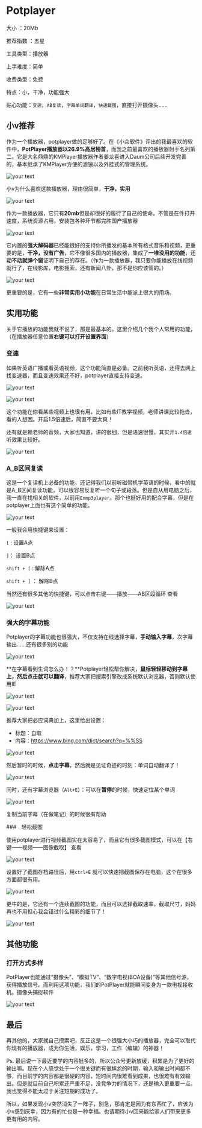 # Potplayer



大小 ：20Mb

推荐指数 ：五星

工具类型：播放器

上手难度：简单

收费类型：免费

特点：小，干净，功能强大

贴心功能：`变速`，`AB复读`，`字幕单词翻译`，`快速截图`，直接打开摄像头……

## 小v推荐

作为一个播放器，potplayer做的足够好了。在《小众软件》评出的我最喜欢的软件中，**PotPlayer播放器以26.9%高居榜首**，而我之前最喜欢的播放器射手名列第二。它是大名鼎鼎的KMPlayer播放器作者姜龙喜进入Daum公司后续开发完善的，基本继承了KMPlayer方便的滤镜以及外挂式的管理系统。



![your text](http://o7bk1ffzo.bkt.clouddn.com/1477752718923)



小v为什么喜欢这款播放器，理由很简单，**干净，实用** 

![your text](http://o7bk1ffzo.bkt.clouddn.com/1477754605730)



作为一款播放器，它只有**20mb**但是却很好的履行了自己的使命。不管是在件打开速度，系统资源占用，安装包各种环节都完胜国产播放器



![your text](http://o7bk1ffzo.bkt.clouddn.com/1477749942965)



它内置的**强大解码器**已经能很好的支持你所播发的基本所有格式音乐和视频，更重要的是，**干净，没有广告**，它不像很多国内的播放器，集成了**一堆没用的功能**，还**动不动就弹个窗**证明下自己的存在。（作为一款播放器，我只要你能播放在线视频就行了，在线影库，电影搜索，还有新闻八卦，那不是你应该管的。）



![your text](http://o7bk1ffzo.bkt.clouddn.com/1477749006217)



更重要的是，它有一些**非常实用小功能**在日常生活中能派上很大的用场。



## 实用功能

关于它播放的功能我就不说了，那是最基本的。这里介绍几个我个人常用的功能，（在播放器任意位置**右键可以打开设置界面**）



### 变速



如果听英语广播或看英语视频，这个功能简直是必备。之前我听英语，还得去网上找变速器，而且变速效果还不好，potplayer直接支持变速。

![your text](http://o7bk1ffzo.bkt.clouddn.com/1477748694880)

![your text](http://o7bk1ffzo.bkt.clouddn.com/1477748721550)



这个功能在你看某些视频上也很有用，比如有些IT教学视频，老师讲课比较拖沓，看的人想困。开启1.5倍速后，简直不要太爽！

还有就是赖老师的音频，大家也知道，讲的很细，但是语速很慢，其实开`1.4倍速`听效果比较好。



![your text](http://o7bk1ffzo.bkt.clouddn.com/1477748842922)



### A_B区间复读

这是一个复读机上必备的功能，还记得我们以前听磁带机学英语的时候，看中的就是A_B区间复读功能，可以很容易反复听一个句子或段落。但是自从用电脑之后，我一直在找相关的软件，以前用`Enmp3player`。那个也挺好用的配合字幕，但是在potplayer上面也有这个简单的功能。



![your text](http://o7bk1ffzo.bkt.clouddn.com/1477749164106)

一般我会用快捷键来设置：

`[` : 设置A点

`]`： 设置B点

`shift + [` : 解除A点

`shift + ]` ： 解除B点



当然还有很多其他的快捷键，可以点击右键——播放——AB区段循环 查看

![your text](http://o7bk1ffzo.bkt.clouddn.com/1477749514661)



### 强大的字幕功能



Potplayer的字幕功能也很强大，不仅支持在线选择字幕，**手动输入字幕**，次字幕输出……还有很多别的功能

![your text](http://o7bk1ffzo.bkt.clouddn.com/1477750732980)



**在字幕看到生词怎么办！？**Potplayer轻松帮你解决，**鼠标轻轻移动到字幕上，然后点击就可以翻译**，推荐大家把搜索引擎改成系统默认浏览器，否则默认使用IE



![your text](http://o7bk1ffzo.bkt.clouddn.com/1477750990639)



![your text](http://o7bk1ffzo.bkt.clouddn.com/1477750899490)



推荐大家把必应词典加上，这里给出设置：

- 标题：自取
- 内容：https://www.bing.com/dict/search?q=%%SS

![your text](http://o7bk1ffzo.bkt.clouddn.com/1477751313231)



然后暂时的时候，**点击字幕**，然后就是见证奇迹的时刻：单词自动翻译了！



![your text](http://o7bk1ffzo.bkt.clouddn.com/1477751190955)



同时，还有字幕浏览器（`Alt+E`）：可以在**暂停**的时候，快速定位某个单词



![your text](http://o7bk1ffzo.bkt.clouddn.com/1477751386522)



复制当前字幕（在做笔记）的时候很有帮助



###　轻松截图



使用potplayer进行视频截图实在太容易了，而且它有很多截图模式，可以在【右键——视频——图像截取】 查看

![your text](http://o7bk1ffzo.bkt.clouddn.com/1477750200110)



设置好了截图存档路径后，用`ctrl+E` 就可以快速把截图保存在电脑，这个在很多方面都很有用。



![your text](http://o7bk1ffzo.bkt.clouddn.com/1477750294164)



更牛的是，它还有一个连续截图的功能，而且可以选择截取速率，截取尺寸，妈妈再也不用担心我会错过什么精彩的细节了！



![your text](http://o7bk1ffzo.bkt.clouddn.com/1477750338690)



## 其他功能

### 打开方式多样

PotPlayer也能通过“摄像头”、“模拟TV”、“数字电视(BOA设备)”等其他信号源，获得播放信号。而利用这项功能，我们的PotPlayer就能瞬间变身为一款电视接收机。摄像头捕捉软件

![your text](http://o7bk1ffzo.bkt.clouddn.com/1477749979382)







## 最后

再其他的，大家就自己摸索吧，反正这是一个很强大小巧的播放器，完全可以取代你现有的播放器，成为你生活，娱乐，学习，工作（编辑）的神器！



Ps. 最后说一下最近要学的内容挺多的，所以公众号更新放缓，积累是为了更好的输出嘛。现在个人感觉处于一个很关键而有很尴尬的时期，输入和输出时间都不够，而目前学的内容都是很硬的内容，短时间内很难看到成果，也很难有有效输出。但是就目前自己积累还严重不足，没竞争力的情况下，还是输入更重要一点。我也觉得不能太过于关注短期的成功了。



所以，如果发现小v突然消失了一阵子，别急，那肯定是因为有东西忙了，应该为小v感到庆幸，因为有的忙也是一种幸福。也请期待小v回来能给家人们带来更多更有用的内容。



